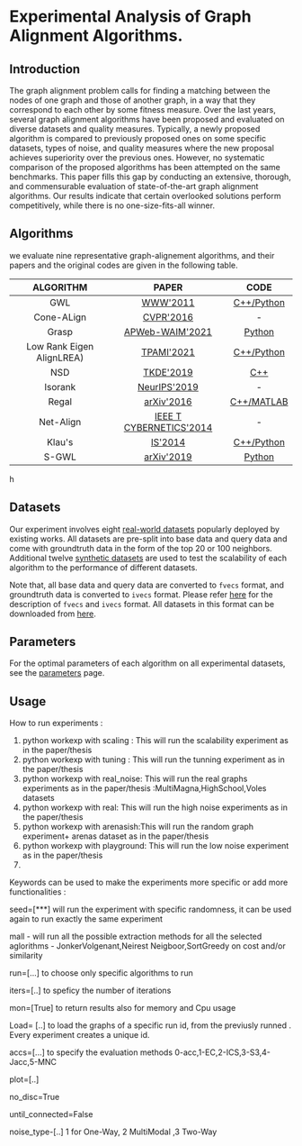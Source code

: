 # **Experimental Analysis of Graph Alignment Algorithms.**

## **Introduction**
The graph alignment problem calls for finding a matching between the nodes of one graph and those of another graph, in a way that they correspond to each other by some fitness measure. Over the last years, several graph alignment algorithms have been proposed and evaluated on diverse datasets and quality measures. Typically, a newly proposed algorithm is compared to previously proposed ones on some specific datasets, types of noise, and quality measures where the new proposal achieves superiority over the previous ones. However, no systematic comparison of the proposed algorithms has been attempted on the same benchmarks. This paper fills this gap by conducting an extensive, thorough, and commensurable evaluation of state-of-the-art graph alignment algorithms. Our results indicate that certain overlooked solutions perform competitively, while there is no one-size-fits-all winner.

## Algorithms

we evaluate nine representative graph-alignement algorithms, and their papers and the original codes are given in the following table.

|   ALGORITHM   |     PAPER     |   CODE   |
|:--------:|:------------:|:--------:|
|  GWL  |  [WWW'2011](https://dl.acm.org/doi/abs/10.1145/1963405.1963487)  |  [C++/Python](https://github.com/aaalgo/kgraph)  |
|  Cone-ALign   |  [CVPR'2016](https://www.cv-foundation.org/openaccess/content_cvpr_2016/html/Harwood_FANNG_Fast_Approximate_CVPR_2016_paper.html)  |   -   |
|  Grasp        |    [APWeb-WAIM'2021](https://link.springer.com/chapter/10.1007/978-3-030-85896-4_4)    | [Python](https://github.com/juhuhu/GrASp)      |
|  Low Rank Eigen AlignLREA)        |    [TPAMI'2021](https://ieeexplore.ieee.org/abstract/document/9383170)    |      [C++/Python](https://github.com/ZJULearning/ssg)      |
|  NSD       |    [TKDE'2019](https://ieeexplore.ieee.org/abstract/document/8681160)    | [C++](https://github.com/DBWangGroupUNSW/nns_benchmark/tree/master/algorithms/DPG) |
|  Isorank     |    [NeurIPS'2019](http://harsha-simhadri.org/pubs/DiskANN19.pdf)    |         -        |
|  Regal     |    [arXiv'2016](https://arxiv.org/abs/1609.07228)    | [C++/MATLAB](https://github.com/ZJULearning/ssg) |
|  Net-Align        |    [IEEE T CYBERNETICS'2014](https://ieeexplore.ieee.org/abstract/document/6734715/)    |        -      |
|  Klau's        | [IS'2014](https://www.sciencedirect.com/science/article/abs/pii/S0306437913001300) | [C++/Python](https://github.com/kakao/n2) |
|  S-GWL        | [arXiv'2019](https://arxiv.org/pdf/1905.07645.pdf) | [Python](ttps://github.com/HongtengXu/s-gwl) |

h
## Datasets

Our experiment involves eight [real-world datasets](https://github.com/Lsyhprum/WEAVESS/tree/dev/dataset) popularly deployed by existing works. All datasets are pre-split into base data and query data and come with groundtruth data in the form of the top 20 or 100 neighbors. Additional twelve [synthetic datasets](https://github.com/Lsyhprum/WEAVESS/tree/dev/dataset) are used to test the scalability of each algorithm to the performance of different datasets.

Note that, all base data and query data are converted to `fvecs` format, and groundtruth data is converted to `ivecs` format. Please refer [here](http://yael.gforge.inria.fr/file_format.html) for the description of `fvecs` and `ivecs` format. All datasets in this format can be downloaded from [here](https://github.com/Lsyhprum/WEAVESS/tree/dev/dataset).

## Parameters

For the optimal parameters of each algorithm on all experimental datasets, see the [parameters](https://github.com/Lsyhprum/WEAVESS/tree/dev/parameters) page.

## Usage


How to run experiments :
1) python workexp with scaling : This will run the scalability experiment as in the paper/thesis
2) python workexp with tuning : This will run the tunning experiment as in the paper/thesis
3) python workexp with real_noise: This will run the real graphs experiments as in the paper/thesis :MultiMagna,HighSchool,Voles datasets
4) python workexp with real: This will run the high noise experiments as in the paper/thesis 
5) python workexp with arenasish:This will run the random graph experiment+ arenas dataset as in the paper/thesis
6) python workexp with playground: This will run the low noise experiment as in the paper/thesis
7) 
Keywords can be used to make the experiments more specific or add more functionalities :

seed=[***] will run the experiment with specific randomness, it can be used again to run exactly the same experiment

mall - will run all the possible extraction methods for all the selected aglorithms - JonkerVolgenant,Neirest Neigboor,SortGreedy on cost and/or similarity

run=[...] to choose only specific algorithms to run

iters=[..] to speficy the number of iterations

mon=[True] to return results also for memory and Cpu usage

Load= [..] to load the graphs of a specific run id, from the previusly runned . Every experiment creates a unique id.

accs=[...] to specify the evaluation methods         0-acc,1-EC,2-ICS,3-S3,4-Jacc,5-MNC

plot=[..]

no_disc=True

until_connected=False

noise_type-[..] 1 for One-Way, 2 MultiModal ,3 Two-Way
